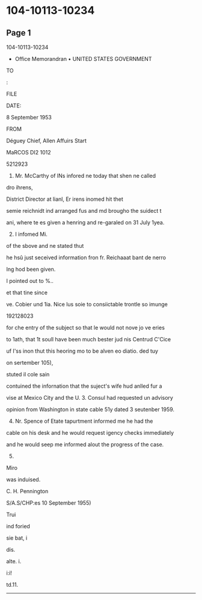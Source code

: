 # 104-10113-10234

## Page 1

104-10113-10234

- Office Memorandran • UNITED STATES GOVERNMENT

TO

:

FILE

DATE:

8 September 1953

FROM

Déguey Chief, Allen Affuirs Start

MaRCOS DI2 1012

5212923

1. Mr. McCarthy of INs infored ne today that shen ne called

dro ihrens,

District Director at lianl, Er irens inomed hit thet

semie reichnidt ind arranged fus and md brougho the suidect t

ani, where te es given a henring and re-garaled on 31 July 1yea.

2. I infomed Mi.

of the sbove and ne stated thut

he hsû just seceived information fron fr. Reichaaat bant de nerro

Ing hod been given.

I pointed out to %..

et that tine since

ve. Cobier und 1ia. Nice lus soie to consiictable trontle so imunge

192128023

for che entry of the subject so that le would not nove jo ve eries

to 1ath, that 1t soull have been much bester jud nis Centrud C'Cice

uf I'ss inon thut this heoring mo to be alven eo diatio. ded tuy

on sertember 105),

stuted il cole sain

contuined the infornation that the suject's wife hud anlled fur a

vise at Mexico City and the U. 3. Consul had requested un advisory

opinion from Washington in state cable 51y dated 3 seutenber 1959.

4. Nr. Spence of Etate tapurtment informed me he had the

cable on his desk and he would request igency checks immediately

and he would seep me informed alout the progress of the case.

5.

Miro

was induised.

C. H. Pennington

S/A.S/CHP:es 10 September 1955)

Trui

ind foried

sie bat, i

dis.

alte. i.

i:i!

td.11.

---

